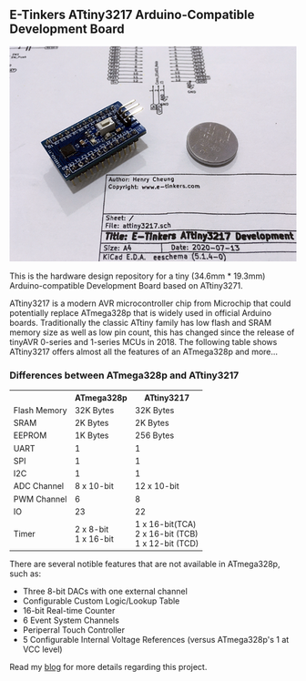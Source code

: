 ## E-Tinkers ATtiny3217 Arduino-Compatible Development Board

[![](https://github.com/e-tinkers/attiny3217/blob/master/E-tinkers_ATtiny3217_Arduino_Dev_Board.png)](https://github.com/e-tinkers/attiny3217/blob/master/E-tinkers_ATtiny3217_Arduino_Dev_Board.png)

This is the hardware design repository for a tiny (34.6mm * 19.3mm) Arduino-compatible Development Board based on ATtiny3271.

ATtiny3217 is a modern AVR microcontroller chip from Microchip that could potentially replace ATmega328p that is widely used in official Arduino boards. Traditionally the classic ATtiny family has low flash and SRAM memory size as well as low pin count, this has changed since the release of tinyAVR 0-series and 1-series MCUs in 2018. The following table shows ATtiny3217 offers almost all the features of an ATmega328p and more...

### Differences between ATmega328p and ATtiny3217
<table>
    <tr>
        <th></th>
        <th>ATmega328p</th>
        <th>ATtiny3217</th>
    </tr>
    <tr>
        <td>Flash Memory</td>
        <td>32K Bytes</td>
        <td>32K Bytes</td>
    </tr>
    <tr>
        <td>SRAM</td>
        <td>2K Bytes</td>
        <td>2K Bytes</td>
    </tr>
    <tr>
        <td>EEPROM</td>
        <td>1K Bytes</td>
        <td>256 Bytes</td>
    </tr>
    <tr>
        <td>UART</td>
        <td>1</td>
        <td>1</td>
    </tr>
    <tr>
        <td>SPI</td>
        <td>1</td>
        <td>1</td>
    </tr>
    <tr>
        <td>I2C</td>
        <td>1</td>
        <td>1</td>
    </tr>
    <tr>
        <td>ADC Channel</td>
        <td>8 x 10-bit</td>
        <td>12 x 10-bit</td>
    </tr>
    <tr>
        <td>PWM Channel</td>
        <td>6</td>
        <td>8</td>
    </tr>
    <tr>
        <td>IO</td>
        <td>23</td>
        <td>22</td>
    </tr>
    <tr>
        <td rowspan="3">Timer</td>
        <td rowspan="3">
        2 x 8-bit<br>
        1 x 16-bit
        </td>
        <td rowspan="3">
        1 x 16-bit(TCA)<br>
        2 x 16-bit (TCB)<br>
        1 x 12-bit (TCD)
        </td>
    </tr>
</table>

There are several notible features that are not available in ATmega328p, such as:
<ul>
<li>Three 8-bit DACs with one external channel</li>
<li>Configurable Custom Logic/Lookup Table</li>
<li>16-bit Real-time Counter</li>
<li>6 Event System Channels</li>
<li>Periperral Touch Controller</li>
<li>5 Configurable Internal Voltage References (versus ATmega328p's 1 at VCC level)</li>
</ul>

Read my [blog](https://www.e-tinkers.com/2020/07/arduino-compatible-development-board-with-attiny3217) for more details regarding this project.
